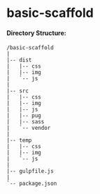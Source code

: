 # basic-scaffold

#### Directory Structure:

    /basic-scaffold
    |
    |-- dist
    |   |-- css
    |   |-- img
    |   `-- js
    |
    |-- src
    |   |-- css
    |   |-- img
    |   |-- js
    |   |-- pug
    |   |-- sass
    |   `-- vendor
    |
    |-- temp
    |   |-- css
    |   |-- img
    |   `-- js
    |
    |-- gulpfile.js
    |
    `-- package.json
